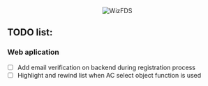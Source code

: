 <p align="center"><img alt="WizFDS" src="https://wizfds.fkce.pl/welcome/assets/wizfds.svg"></p>

## TODO list:

### Web aplication
- [ ] Add email verification on backend during registration process
- [ ] Highlight and rewind list when AC select object function is used
